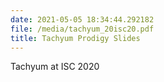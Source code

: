 ```yaml
---
date: 2021-05-05 18:34:44.292182
file: /media/tachyum_20isc20.pdf
title: Tachyum Prodigy Slides
---
```


 Tachyum at ISC 2020